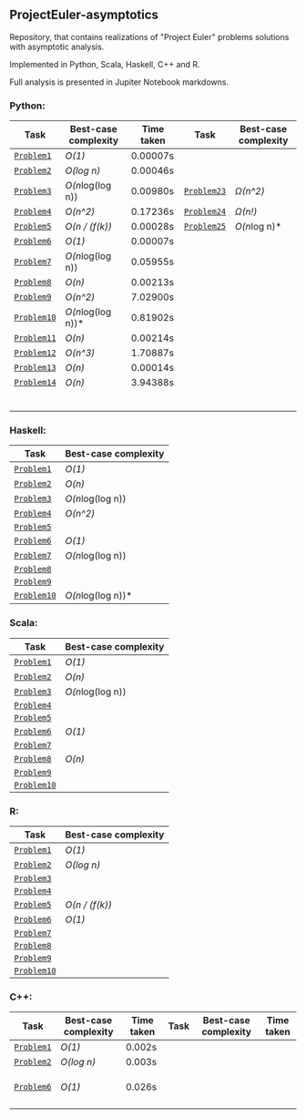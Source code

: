 ## ProjectEuler-asymptotics
Repository, that contains realizations of "Project Euler" problems solutions with asymptotic analysis.

Implemented in Python, Scala, Haskell, C++ and R.

Full analysis is presented in Jupiter Notebook markdowns.

### Python:

 Task                            | Best-case complexity   | Time taken| Task                             | Best-case complexity   |
|--------------------------------|------------------------|--|----------------------------------|------------------------|
| [`Problem1`](python/Problem1.ipynb)  | *O(1)*             |0.00007s   |   |        |
| [`Problem2`](python/Problem2.ipynb)  | *O(log n)*         |0.00046s  |  |        |   
| [`Problem3`](python/Problem3.ipynb)| *O(n*log(log n))|0.00980s  |[`Problem23`](python/Problem_23.ipynb) |*Ω(n^2)*         | 
| [`Problem4`](python/Problem4.ipynb)| *O(n^2)*        |0.17236s  |[`Problem24`](python/Problem_24.ipynb) |   *Ω(n!)*       |   
| [`Problem5`](python/Problem5.ipynb)| *O(n / (f(k))*  |0.00028s  |[`Problem25`](python/Problem_25.ipynb) |   *O(n*log n)*  |   
| [`Problem6`](python/Problem6.ipynb)| *O(1)*          |0.00007s  | |        |   
| [`Problem7`](python/Problem7.ipynb)| *O(n*log(log n))|0.05955s  | |        | 
| [`Problem8`](python/Problem8.ipynb)| *O(n)*          |0.00213s  | |        | 
| [`Problem9`](python/Problem9.ipynb)| *O(n^2)*          |7.02900s  | |        | 
| [`Problem10`](python/Problem_10.ipynb)| *O(n*log(log n))* |0.81902s  | |        | 
| [`Problem11`](python/Problem_11.ipynb)| *O(n)*          |0.00214s  | |        |
| [`Problem12`](python/Problem_12.ipynb)| *O(n^3)*        |1.70887s  | |        |
| [`Problem13`](python/Problem_13.ipynb)| *O(n)*          |0.00014s  | |        | 
| [`Problem14`](python/Problem_14.ipynb)| *O(n)*          |3.94388s  | |        |  
|                                   |                     |  | |        |   
|                                   |                     |  | |        | 
|                                   |                     |  | |        |
|                                   |                     |  | |        |
|                                   |                     |  | |        |
|                                   |                     |  | |        |






### Haskell:

 Task                            | Best-case complexity   |
|--------------------------------|------------------------|
| [`Problem1`](haskell/Problem1.hs)     | *O(1)*                 |
| [`Problem2`](haskell/Problem2.hs)     | *O(n)*              |   
| [`Problem3`](haskell/Problem3.hs)     | *O(n*log(log n))       |   
| [`Problem4`](haskell/Problem4.hs)     | *O(n^2)*             |   
| [`Problem5`](haskell/Problem5.hs)     |          |   
| [`Problem6`](haskell/Problem6.hs)     |   *O(1)*            |   
| [`Problem7`](haskell/Problem7.hs)     | *O(n*log(log n))       | 
| [`Problem8`](haskell/Problem8.hs)     |                        | 
| [`Problem9`](haskell/Problem9.hs)  |        | 
| [`Problem10`](haskell/Problem_10.hs)  | *O(n*log(log n))*       | 


### Scala:

 Task                            | Best-case complexity   |
|--------------------------------|------------------------|
| [`Problem1`](scala/Problem1.scala)  | *O(1)*                  |
| [`Problem2`](scala/Problem2.scala)  | *O(n)*                  |   
| [`Problem3`](scala/Problem3.scala)  | *O(n*log(log n))        |   
| [`Problem4`](scala/Problem4.scala)  |              |   
| [`Problem5`](scala/Problem5.scala)  |          |   
| [`Problem6`](scala/Problem6.scala)  |   *O(1)*                |   
| [`Problem7`](scala/Problem7.scala)  |      |  
| [`Problem8`](scala/Problem8.scala)  | *O(n)*                  | 
| [`Problem9`](scala/Problem9.scala)  |       | 
| [`Problem10`](scala/Problem_10.scala)  |        | 


### R:

 Task                            | Best-case complexity   |
|--------------------------------|------------------------|
| [`Problem1`](R/Problem1.r)  | *O(1)*                          |
| [`Problem2`](R/Problem2.r)  | *O(log n)*                      |   
| [`Problem3`](R/Problem3.r)  |        |   
| [`Problem4`](R/Problem4.r)  |               |   
| [`Problem5`](R/Problem5.r)  | *O(n / (f(k))*                  |   
| [`Problem6`](R/Problem6.r)  |    *O(1)*                       |   
| [`Problem7`](R/Problem7.r)  |        | 
| [`Problem8`](R/Problem8.r)  |       | 
| [`Problem9`](R/Problem9.r)  |        | 
| [`Problem10`](R/Problem_10.r)  |        | 


### C++:

| Task | Best-case complexity | Time taken | Task | Best-case complexity | Time taken |
|------|----------------------|------------|------|----------------------|------------|
| [`Problem1`](cpp/Problem1.cpp)     | *O(1)* | 0.002s      |      |                      |            |
| [`Problem2`](cpp/Problem2.cpp)     | *O(log n)* | 0.003s  |      |                      |            |
|      |                      |            |      |                      |            |
|      |                      |            |      |                      |            |
|      |                      |            |      |                      |            |
| [`Problem6`](cpp/Problem6.cpp)     | *O(1)* | 0.026s      |      |                      |            |
|      |                      |            |      |                      |            |
|      |                      |            |      |                      |            |
|      |                      |            |      |                      |            |
|      |                      |            |      |                      |            |
